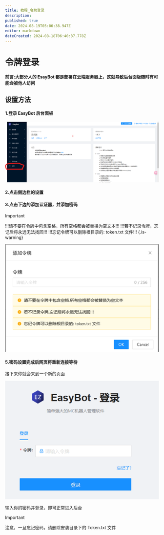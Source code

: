 ```yaml
---
title: 教程_令牌登录
description:
published: true
date: 2024-08-19T05:06:38.947Z
editor: markdown
dateCreated: 2024-08-18T06:40:37.778Z
---
```


# 令牌登录

**前言:大部分人的 EsayBot 都是部署在云端服务器上，这就导致后台面板随时有可能会被他人访问**

## 设置方法

#### 1.登录 EasyBot 后台面板

![](./attachments/教程_令牌登录_001.png)

#### 2.点击侧边栏的设置

#### 3.点击下边的添加认证器，并添加密码

> [!IMPORTANT]
> !!!请不要在令牌中包含空格，所有空格都会被替换为空文本!!!
> !!!若不记录令牌，忘记后将永远无法找回!!!
> !!!忘记令牌可以删除根目录的: token.txt 文件!!!
> {.is-warning}

![](./attachments/教程_令牌登录_003.png)

#### 5.密码设置完成后网页将重新连接等待

接下来你就会来到一个新的页面

![](./attachments/教程_令牌登录_004.png)

输入你的密码并登录，即可正常进入后台

> [!IMPORTANT]
> 注意，一旦忘记密码，请删除安装目录下的 Token.txt 文件
